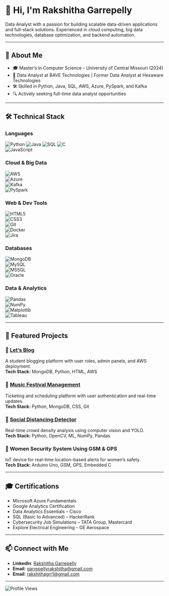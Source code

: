 # 👋 Hi, I'm Rakshitha Garrepelly

Data Analyst with a passion for building scalable data-driven applications and full-stack solutions. Experienced in cloud computing, big data technologies, database optimization, and backend automation.

---

## 🚀 About Me  

- 🎓 Master’s in Computer Science – University of Central Missouri (2024)  
- 💼 Data Analyst at BAVE Technologies | Former Data Analyst at Hexaware Technologies  
- 🛠️ Skilled in Python, Java, SQL, AWS, Azure, PySpark, and Kafka  
- 🔍 Actively seeking full-time data analyst opportunities  

---

## 🛠️ Technical Stack  

### Languages  
![Python](https://img.shields.io/badge/Python-%233776AB.svg?style=flat&logo=python&logoColor=white) 
![Java](https://img.shields.io/badge/Java-%23ED8B00.svg?style=flat&logo=java&logoColor=white) 
![SQL](https://img.shields.io/badge/SQL-%2307405e.svg?style=flat&logo=sqlite&logoColor=white) 
![C](https://img.shields.io/badge/C-%2300599C.svg?style=flat&logo=c&logoColor=white)  
![JavaScript](https://img.shields.io/badge/JavaScript-%23F7DF1E.svg?style=flat&logo=javascript&logoColor=black) 

### Cloud & Big Data  
![AWS](https://img.shields.io/badge/AWS-%23FF9900.svg?style=flat&logo=amazon-aws&logoColor=white)  
![Azure](https://img.shields.io/badge/Microsoft%20Azure-0078D4.svg?style=flat&logo=microsoft-azure&logoColor=white)  
![Kafka](https://img.shields.io/badge/Kafka-%23023138.svg?style=flat&logo=apache-kafka&logoColor=white)  
![PySpark](https://img.shields.io/badge/PySpark-%23E25A1C.svg?style=flat&logo=apachespark&logoColor=white)

### Web & Dev Tools  
![HTML5](https://img.shields.io/badge/HTML5-%23E34F26.svg?style=flat&logo=html5&logoColor=white)  
![CSS3](https://img.shields.io/badge/CSS3-%231572B6.svg?style=flat&logo=css3&logoColor=white)  
![Git](https://img.shields.io/badge/Git-%23F05033.svg?style=flat&logo=git&logoColor=white)  
![Docker](https://img.shields.io/badge/Docker-%230db7ed.svg?style=flat&logo=docker&logoColor=white)  
![Jira](https://img.shields.io/badge/Jira-%230A0FFF.svg?style=flat&logo=jira&logoColor=white)

### Databases  
![MongoDB](https://img.shields.io/badge/MongoDB-%2347A248.svg?style=flat&logo=mongodb&logoColor=white)  
![MySQL](https://img.shields.io/badge/MySQL-%2300f.svg?style=flat&logo=mysql&logoColor=white)  
![MSSQL](https://img.shields.io/badge/MSSQL-%230079C1.svg?style=flat&logo=microsoftsqlserver&logoColor=white)  
![Oracle](https://img.shields.io/badge/Oracle-%23F80000.svg?style=flat&logo=oracle&logoColor=white)

### Data & Analytics  
![Pandas](https://img.shields.io/badge/Pandas-%23150458.svg?style=flat&logo=pandas&logoColor=white)  
![NumPy](https://img.shields.io/badge/NumPy-%23013243.svg?style=flat&logo=numpy&logoColor=white)  
![Matplotlib](https://img.shields.io/badge/Matplotlib-%23ffffff.svg?style=flat&logo=python&logoColor=blue)  
![Tableau](https://img.shields.io/badge/Tableau-%23E97627.svg?style=flat&logo=tableau&logoColor=white)

---

## 💼 Featured Projects  

### 🔸 [Let’s Blog](https://github.com/garrepellyrakshitha/Blogging.git) 
A student blogging platform with user roles, admin panels, and AWS deployment.  
**Tech Stack:** MongoDB, Python, HTML, AWS

### 🔸 [Music Festival Management](https://github.com/garrepellyrakshitha/MusicFest-Management-Sysytem.git)
Ticketing and scheduling platform with user authentication and real-time updates.  
**Tech Stack:** Python, MongoDB, CSS, Git

### 🔸 [Social Distancing Detector](https://github.com/garrepellyrakshitha/Social_Distancing_withML.git) 
Real-time crowd density analysis using computer vision and YOLO.  
**Tech Stack:** Python, OpenCV, ML, NumPy, Pandas

### 🔸 Women Security System Using GSM & GPS  
IoT device for real-time location-based alerts for women’s safety.  
**Tech Stack:** Arduino Uno, GSM, GPS, Embedded C

---

## 🎓 Certifications  
- Microsoft Azure Fundamentals  
- Google Analytics Certification  
- Data Analytics Essentials – Cisco  
- SQL (Basic to Advanced) – HackerRank  
- Cybersecurity Job Simulations – TATA Group, Mastercard  
- Explore Electrical Engineering – GE Aerospace  

---

## 📫 Connect with Me  
- **LinkedIn**: [Rakshitha Garrepelly](https://www.linkedin.com/in/rakshitha-g-501846196)  
- **Email**: garrepellyrakshitha@gmail.com
- **Email**: rakshithagrr1@gmail.com

---

![Profile Views](https://komarev.com/ghpvc/?username=rakshithagarrepelly)
